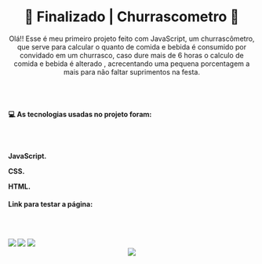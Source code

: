 <div align="center">
<h1> 🚀 Finalizado | Churrascometro 🚀
</div>
  
<p align="center">Olá!! Esse é meu primeiro projeto feito com JavaScript, um churrascômetro, 
 que serve para calcular o quanto de comida e bebida é consumido por convidado em um churrasco, 
 caso dure mais de 6 horas o calculo de comida e bebida é alterado , acrecentando uma pequena porcentagem a mais 
 para não faltar suprimentos na festa.
  
<br><br>
  
<h4>💻 As tecnologias usadas no projeto foram:
   
<br><br>
   
<p>JavaScript.
<p>CSS.
<p>HTML.
  
<h4>Link para testar a página:
   
<br><br>
   
<img src=https://user-images.githubusercontent.com/95176596/168699077-07830edf-c893-4721-aeeb-f74b81412f3a.png>
     
<img src=https://user-images.githubusercontent.com/95176596/168699098-193ff400-d8bc-4124-8de1-92cc06aaad6e.png>
  
<img src=https://user-images.githubusercontent.com/95176596/168699129-8e9b1ef9-d123-4883-8309-44beead7b7af.png>
  
<div align="center">
<img src=https://user-images.githubusercontent.com/95176596/168699169-56a6f137-ff4a-4a05-a696-c4383b5928d5.gif>
</div>
